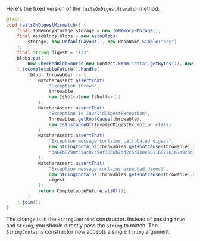 Here's the fixed version of the `failsOnDigestMismatch` method:

```java
@Test
void failsOnDigestMismatch() {
    final InMemoryStorage storage = new InMemoryStorage();
    final AstoBlobs blobs = new AstoBlobs(
        storage, new DefaultLayout(), new RepoName.Simple("any")
    );
    final String digest = "123";
    blobs.put(
        new CheckedBlobSource(new Content.From("data".getBytes()), new Digest.Sha256(digest))
    ).toCompletableFuture().handle(
        (blob, throwable) -> {
            MatcherAssert.assertThat(
                "Exception thrown",
                throwable,
                new IsNot<>(new IsNull<>())
            );
            MatcherAssert.assertThat(
                "Exception is InvalidDigestException",
                Throwables.getRootCause(throwable),
                new IsInstanceOf(InvalidDigestException.class)
            );
            MatcherAssert.assertThat(
                "Exception message contains calculated digest",
                new StringContains(Throwables.getRootCause(throwable).getMessage()),
                "3a6eb0790f39ac87c94f3856b2dd2c5d110e6811602261a9a923d3bb23adc8b7"
            );
            MatcherAssert.assertThat(
                "Exception message contains expected digest",
                new StringContains(Throwables.getRootCause(throwable).getMessage()),
                digest
            );
            return CompletableFuture.allOf();
        }
    ).join();
}
```

The change is in the `StringContains` constructor. Instead of passing `true` and `String`, you should directly pass the `String` to match. The `StringContains` constructor now accepts a single `String` argument.